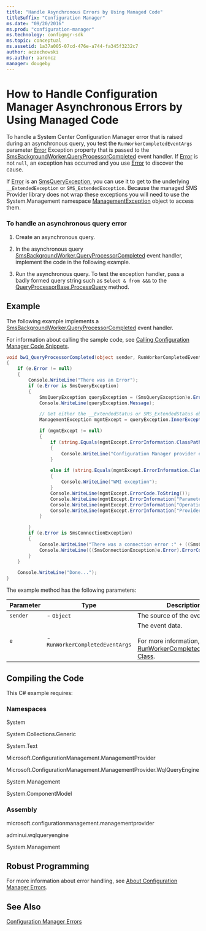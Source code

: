 ```yaml
---
title: "Handle Asynchronous Errors by Using Managed Code"
titleSuffix: "Configuration Manager"
ms.date: "09/20/2016"
ms.prod: "configuration-manager"
ms.technology: configmgr-sdk
ms.topic: conceptual
ms.assetid: 1a37a005-07cd-476e-a744-fa345f3232c7
author: aczechowski
ms.author: aaroncz
manager: dougeby
---
```

# How to Handle Configuration Manager Asynchronous Errors by Using Managed Code
To handle a System Center Configuration Manager error that is raised during an asynchronous query, you test the `RunWorkerCompletedEventArgs` parameter [Error](https://msdn.microsoft.com/library/t1yswz5k.aspx) Exception property that is passed to the [SmsBackgroundWorker.QueryProcessorCompleted](https://msdn.microsoft.com/library/microsoft.configurationmanagement.managementprovider.smsbackgroundworker.queryprocessorcompleted.aspx) event handler. If [Error](https://msdn.microsoft.com/library/t1yswz5k.aspx) is not `null`, an exception has occurred and you use [Error](https://msdn.microsoft.com/library/t1yswz5k.aspx) to discover the cause.  

 If [Error](https://msdn.microsoft.com/library/t1yswz5k.aspx) is an [SmsQueryException](https://msdn.microsoft.com/library/microsoft.configurationmanagement.managementprovider.smsqueryexception.aspx), you can use it to get to the underlying `__ExtendedException` or `SMS_ExtendedException`. Because the managed SMS Provider library does not wrap these exceptions you will need to use the System.Management namespace [ManagementException](https://msdn.microsoft.com/library/system.management.managementexception.aspx) object to access them.  

### To handle an asynchronous query error  

1.  Create an asynchronous query.  

2.  In the asynchronous query [SmsBackgroundWorker.QueryProcessorCompleted](https://msdn.microsoft.com/library/microsoft.configurationmanagement.managementprovider.smsbackgroundworker.queryprocessorcompleted.aspx) event handler, implement the code in the following example.  

3.  Run the asynchronous query. To test the exception handler, pass a badly formed query string such as `Select & from &&&` to the [QueryProcessorBase.ProcessQuery](https://msdn.microsoft.com/library/cc146295.aspx) method.  

## Example  
 The following example implements a [SmsBackgroundWorker.QueryProcessorCompleted](https://msdn.microsoft.com/library/microsoft.configurationmanagement.managementprovider.smsbackgroundworker.queryprocessorcompleted.aspx) event handler.  

 For information about calling the sample code, see [Calling Configuration Manager Code Snippets](../../../develop/core/understand/calling-code-snippets.md).  

```c#  
void bw1_QueryProcessorCompleted(object sender, RunWorkerCompletedEventArgs e)  
{  
    if (e.Error != null)  
    {  
        Console.WriteLine("There was an Error");  
        if (e.Error is SmsQueryException)  
        {  
            SmsQueryException queryException = (SmsQueryException)e.Error;  
            Console.WriteLine(queryException.Message);  

            // Get either the __ExtendedStatus or SMS_ExtendedStatus object and display various properties.  
            ManagementException mgmtExcept = queryException.InnerException as ManagementException;  

            if (mgmtExcept != null)  
            {  
                if (string.Equals(mgmtExcept.ErrorInformation.ClassPath.ToString(), "SMS_ExtendedStatus", StringComparison.OrdinalIgnoreCase) == true)  
                {  
                    Console.WriteLine("Configuration Manager provider exception");  
                }  

                else if (string.Equals(mgmtExcept.ErrorInformation.ClassPath.ToString(), "__ExtendedStatus", StringComparison.OrdinalIgnoreCase) == true)  
                {  
                    Console.WriteLine("WMI exception");  
                }  
                Console.WriteLine(mgmtExcept.ErrorCode.ToString());  
                Console.WriteLine(mgmtExcept.ErrorInformation["ParameterInfo"].ToString());  
                Console.WriteLine(mgmtExcept.ErrorInformation["Operation"].ToString());  
                Console.WriteLine(mgmtExcept.ErrorInformation["ProviderName"].ToString());  
            }  

        }  
        if (e.Error is SmsConnectionException)  
        {  
            Console.WriteLine("There was a connection error :" + ((SmsConnectionException)e.Error).Message);  
            Console.WriteLine(((SmsConnectionException)e.Error).ErrorCode);  
        }  
    }  

    Console.WriteLine("Done...");  
}  
```  

 The example method has the following parameters:  

|Parameter|Type|Description|  
|---------------|----------|-----------------|  
|`sender`|-   `Object`|The source of the event.|  
|`e`|-   `RunWorkerCompletedEventArgs`|The event data.<br /><br /> For more information, see [RunWorkerCompletedEventArgs Class](http://go.microsoft.com/fwlink/?LinkId=111728).|  

## Compiling the Code  
 This C# example requires:  

### Namespaces  
 System  

 System.Collections.Generic  

 System.Text  

 Microsoft.ConfigurationManagement.ManagementProvider  

 Microsoft.ConfigurationManagement.ManagementProvider.WqlQueryEngine  

 System.Management  

 System.ComponentModel  

### Assembly  
 microsoft.configurationmanagement.managementprovider  

 adminui.wqlqueryengine  

 System.Management  

## Robust Programming  
 For more information about error handling, see [About Configuration Manager Errors](../../../develop/core/understand/about-configuration-manager-errors.md).  

## See Also  
 [Configuration Manager Errors](../../../develop/core/understand/configuration-manager-errors.md)
